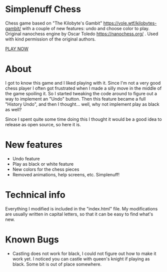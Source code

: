 # Simplenuff Chess

Chess game based on "The Kilobyte's Gambit" https://vole.wtf/kilobytes-gambit/ with a couple of new features: undo and choose color to play. Original nanochess engine by Oscar Toledo https://nanochess.org/ . Used with kind permission of the original authors.

[PLAY NOW](https://gallargit.github.io/SimplenuffChess/)

# About
I got to know this game and I liked playing with it. Since I'm not a very good chess player I often got frustrated when I made a silly move in the middle of the game spoiling it. So I started tweaking the code around to figure out a way to implement an "Undo" button. Then this feature became a full "History Undo", and then I thought... well, why not implement play as black as well?

Since I spent quite some time doing this I thought it would be a good idea to release as open source, so here it is.

# New features
- Undo feature
- Play as black or white feature
- New colors for the chess pieces
- Removed animations, help screens, etc. Simplenuff!

# Technical info
Everything I modified is included in the "index.html" file. My modifications are usually written in capital letters, so that it can be easy to find what's new.

# Known Bugs
- Castling does not work for black, I could not figure out how to make it work yet. I noticed you can castle with queen's knight if playing as black. Some bit is out of place somewhere.

